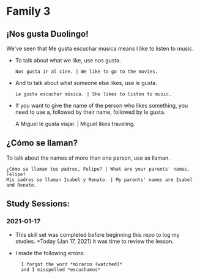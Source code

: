 # Family 3

## ¡Nos gusta Duolingo!
We've seen that Me gusta escuchar música
means I like to listen to music.

* To talk about what we like, use nos gusta. 

      Nos gusta ir al cine. | We like to go to the movies.

* And to talk about what someone else likes, use le gusta. 

      Le gusta escuchar música. | She likes to listen to music.

* If you want to give the name of the person who likes something,
you need to use a, followed by their name, followed by le gusta.

    A Miguel le gusta viajar. | Miguel likes traveling.


## ¿Cómo se llaman?
To talk about the names of more than one person, use se llaman.

    ¿Cómo se llaman tus padres, Felipe? | What are your parents' names, Felipe?
    Mis padres se llaman Isabel y Renato. | My parents' names are Isabel and Renato.


## Study Sessions:

### 2021-01-17
* This skill set was completed before beginning this repo to log my studies. 
*Today (Jan 17, 2021) it was time to review the lesson.  
* I made the following errors:

        I forgot the word *miraron (watched)* 
        and I misspelled *escuchamos*
        
        
